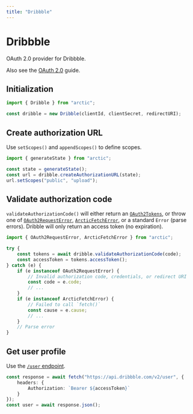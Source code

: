 ```yaml
---
title: "Dribbble"
---
```


# Dribbble

OAuth 2.0 provider for Dribbble.

Also see the [OAuth 2.0](/guides/oauth2) guide.

## Initialization

```ts
import { Dribble } from "arctic";

const dribble = new Dribble(clientId, clientSecret, redirectURI);
```

## Create authorization URL

Use `setScopes()` and `appendScopes()` to define scopes.

```ts
import { generateState } from "arctic";

const state = generateState();
const url = dribble.createAuthorizationURL(state);
url.setScopes("public", "upload");
```

## Validate authorization code

`validateAuthorizationCode()` will either return an [`OAuth2Tokens`](/reference/OAuth2Tokens), or throw one of [`OAuth2RequestError`](/reference/OAuth2RequestError), [`ArcticFetchError`](/reference/ArcticFetchError), or a standard `Error` (parse errors). Dribble will only return an access token (no expiration).

```ts
import { OAuth2RequestError, ArcticFetchError } from "arctic";

try {
	const tokens = await dribble.validateAuthorizationCode(code);
	const accessToken = tokens.accessToken();
} catch (e) {
	if (e instanceof OAuth2RequestError) {
		// Invalid authorization code, credentials, or redirect URI
		const code = e.code;
		// ...
	}
	if (e instanceof ArcticFetchError) {
		// Failed to call `fetch()`
		const cause = e.cause;
		// ...
	}
	// Parse error
}
```

## Get user profile

Use the [`/user` endpoint](https://developer.dribbble.com/v2/user).

```ts
const response = await fetch("https://api.dribbble.com/v2/user", {
	headers: {
		Authorization: `Bearer ${accessToken}`
	}
});
const user = await response.json();
```
